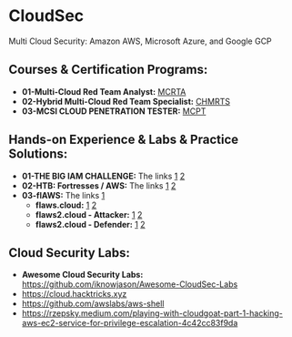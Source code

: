# CloudSec
Multi Cloud Security: Amazon AWS, Microsoft Azure, and Google GCP


## Courses & Certification Programs:
+ **01-Multi-Cloud Red Team Analyst:** [MCRTA](https://github.com/h4md153v63n/CloudSec/blob/main/01_MCRTA/README.md)
+ **02-Hybrid Multi-Cloud Red Team Specialist:** [CHMRTS](https://github.com/h4md153v63n/CloudSec/blob/main/02_CHMRTS/README.md)
+ **03-MCSI CLOUD PENETRATION TESTER:** [MCPT](https://github.com/h4md153v63n/CloudSec/blob/main/03_MCPT/README.md)


## Hands-on Experience & Labs & Practice Solutions:
+ **01-THE BIG IAM CHALLENGE:** The links [1](https://github.com/h4md153v63n/CloudSec/blob/main/04_THE%20BIG%20IAM%20CHALLENGE/README.md) [2](https://bigiamchallenge.com/)
+ **02-HTB: Fortresses / AWS:** The links [1](https://github.com/h4md153v63n/CloudSec/blob/main/05_Fortresses-AWS/README.md) [2](https://app.hackthebox.com/fortresses/7)
+ **03-flAWS:** The links [1](https://github.com/h4md153v63n/CloudSec/blob/main/07_flAWS/README.md) 
   + **flaws.cloud:** [1](https://github.com/h4md153v63n/CloudSec/blob/main/07_flAWS/01_flaws.cloud.md) [2](http://flaws.cloud/) 
   + **flaws2.cloud - Attacker:** [1](https://github.com/h4md153v63n/CloudSec/blob/main/07_flAWS/02_flaws2.cloud.md#attacker) [2](http://level1.flaws2.cloud/)
   + **flaws2.cloud - Defender:** [1](https://github.com/h4md153v63n/CloudSec/blob/main/07_flAWS/02_flaws2.cloud.md#defender) [2](http://flaws2.cloud/defender.htm)


## Cloud Security Labs:
+ **Awesome Cloud Security Labs:** https://github.com/iknowjason/Awesome-CloudSec-Labs
+ https://cloud.hacktricks.xyz
+ https://github.com/awslabs/aws-shell
+ https://rzepsky.medium.com/playing-with-cloudgoat-part-1-hacking-aws-ec2-service-for-privilege-escalation-4c42cc83f9da
 
  
